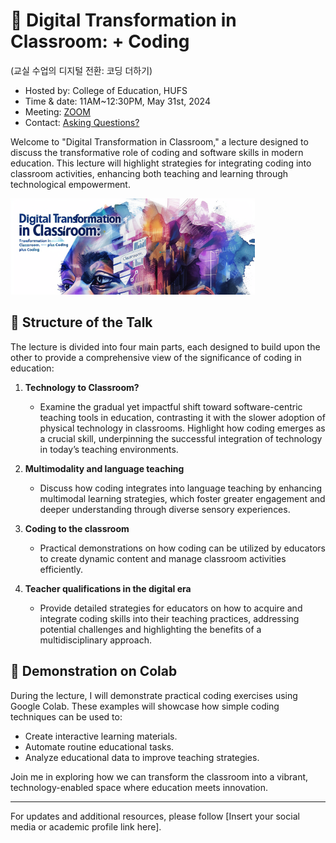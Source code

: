 # 🌿 Digital Transformation in Classroom: + Coding
(교실 수업의 디지털 전환: 코딩 더하기)

+ Hosted by: College of Education, HUFS
+ Time & date: 11AM~12:30PM, May 31st, 2024
+ Meeting: [ZOOM](https://us02web.zoom.us/j/9273550402?pwd=U1grckNhN25xUEkzN3lFcjdqWjVHZz09)
+ Contact: [Asking Questions?](https://share.hsforms.com/1Av0hl41zRH-ldBftgLjM4Qqhro2)

Welcome to "Digital Transformation in Classroom," a lecture designed to discuss the transformative role of coding and software skills in modern education. This lecture will highlight strategies for integrating coding into classroom activities, enhancing both teaching and learning through technological empowerment.

![](https://github.com/MK316/workshops/raw/main/20240531_hufs/image0531.png)

## 📙 Structure of the Talk

The lecture is divided into four main parts, each designed to build upon the other to provide a comprehensive view of the significance of coding in education:

1. **Technology to Classroom?**
   - Examine the gradual yet impactful shift toward software-centric teaching tools in education, contrasting it with the slower adoption of physical technology in classrooms. Highlight how coding emerges as a crucial skill, underpinning the successful integration of technology in today’s teaching environments.

2. **Multimodality and language teaching**
   - Discuss how coding integrates into language teaching by enhancing multimodal learning strategies, which foster greater engagement and deeper understanding through diverse sensory experiences.

3. **Coding to the classroom**
   - Practical demonstrations on how coding can be utilized by educators to create dynamic content and manage classroom activities efficiently.

4. **Teacher qualifications in the digital era**
   - Provide detailed strategies for educators on how to acquire and integrate coding skills into their teaching practices, addressing potential challenges and highlighting the benefits of a multidisciplinary approach.


## 📙 Demonstration on Colab

During the lecture, I will demonstrate practical coding exercises using Google Colab. These examples will showcase how simple coding techniques can be used to:
- Create interactive learning materials.
- Automate routine educational tasks.
- Analyze educational data to improve teaching strategies.

Join me in exploring how we can transform the classroom into a vibrant, technology-enabled space where education meets innovation.

---

For updates and additional resources, please follow [Insert your social media or academic profile link here].
